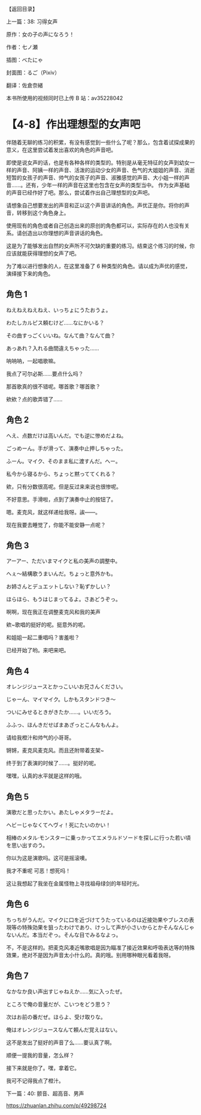 【返回目录】

上一篇：38: 习得女声

原作：女の子の声になろう！

作者：七ノ瀬

插图：べたにゃ

封面图：るご（Pixiv）

翻译：佐倉奈緒

本书所使用的视频同时已上传 B 站：av35228042

# 【4-8】作出理想型的女声吧

伴随着无聊的练习的积累，有没有感觉到一些什么了呢？那么，包含着试探成果的意义，在这里尝试着发出喜欢的角色的声音吧。

即使是说女声的话，也是有各种各样的类型的。特别是从毫无特征的女声到幼女一样的声音、阿姨一样的声音、活泼的运动少女的声音、色气的大姐姐的声音、消逝短暂的女孩子的声音、帅气的女孩子的声音、淑雅感觉的声音、大小姐一样的声音……。还有，少年一样的声音在这里也包含在女声的类型当中。
作为女声基础的声音已经作好了吧。那么，尝试着作出自己理想型的女声吧。

请想象自己想要发出的声音和正以这个声音讲话的角色。声优正是你。将你的声音，转移到这个角色身上。

使用现有的角色或者自己创造出来的原创的角色都可以，实际存在的人也没有关系。请创造出以你理想的声音讲话的角色。

这是为了能够发出自然的女声所不可欠缺的重要的练习。结束这个练习的时候，你应该就能获得理想的女声了吧。

为了难以进行想象的人，在这里准备了 6 种类型的角色。请以成为声优的感觉，演绎接下来的角色。

## 角色 1

ねえねえねえねえ、いっちょにうたおうょ。

わたしカルピス頼むけど……なにかいる？

その曲すっごくいいね。なんて曲？なんて曲？

あっあれ？入れる曲間違えちゃった……

呐呐呐，一起唱歌嘛。

我点了可尔必斯……要点什么吗？

那首歌真的很不错呢。哪首歌？哪首歌？

欸欸？点的歌弄错了……

## 角色 2

へえ、点数だけは高いんだ。でも逆に惨めだよね。

ごっめーん。手が滑って、演奏中止押しちゃった。

ふーん。マイク、そのまま私に渡すんだ。へー。

私今から寝るから、ちょっと黙っててくれる？

欸，只有分数很高呢。但是反过来来说也很惨呢。

不好意思。手滑啦，点到了演奏中止的按钮了。

嗯。麦克风，就这样递给我呀。誒——。

现在我要去睡觉了，你能不能安静一点呢？

## 角色 3

アーアー、ただいまマイクと私の美声の調整中。

へぇ～結構歌うまいんだ。ちょっと意外かも。

お姉さんとデュエットしない？恥ずかしい？

ほらほら、もうはじまってるよ。さあどうぞっ。

啊啊，现在我正在调整麦克风和我的美声

欸~歌唱的挺好的呢。挺意外的呢。

和姐姐一起二重唱吗？害羞啦？

已经开始了哟。来吧来吧。

## 角色 4

オレンジジュースとかっこいいお兄さんください。

じゃーん、マイマイク。しかもスタンドつき～

ついにみせるときがきたか……。いいだろう。

ふふっ、ほんきだせばまあざっとこんなもんよ。

请给我橙汁和帅气的小哥哥。

锵锵，麦克风麦克风。而且还附带着支架~

终于到了表演的时候了……。挺好的呢。

嘿嘿，认真的水平就是这样的哦。

## 角色 5

演歌だと思ったかい。あたしゃメタラーだよ。

ヘビーじゃなくてへヴィ！死にたいのかい！

相棒のメタル·モンスターに乗っかってエメラルドソードを探しに行った若い頃を思い出すのう。

你以为这是演歌吗。这可是摇滚噢。

我才不重呢 可恶！想死吗！

这让我想起了我坐在金属怪物上寻找祖母绿剑的年轻时光。

## 角色 6

ちっちがうんだ。マイクに口を近づけてうたっているのは近接効果やブレスの表現等の特殊効果を狙ったわけであり、けっして声が小さいからとかそんなんじゃないんだ。本当だぞっ。そんな目でみるなよっ。

不，不是这样的。把麦克风凑近嘴歌唱是因为瞄准了接近效果和呼吸表达等的特殊效果，绝对不是因为声音太小什么的。真的哦。别用哪种眼光看着我呀。

## 角色 7

なかなか良い声出すじゃねえか……気に入ったぜ。

ところで俺の音量だが、こいつをどう思う？

次はお前の番だぜ。ほらよ、受け取りな。

俺はオレンジジュースなんて頼んだ覚えはない。

这不是发出了挺好的声音了么……要认真了啊。

顺便一提我的音量，怎么样？

接下来就是你了。嘿，拿着它。

我可不记得我点了橙汁。

下一篇：40: 颤音、超高音、男声

<https://zhuanlan.zhihu.com/p/49298724>

